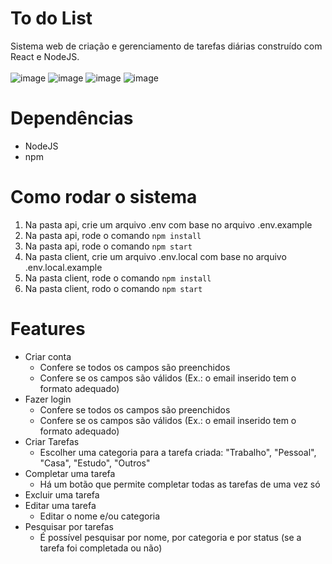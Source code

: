 # To do List 
Sistema web de criação e gerenciamento de tarefas diárias construído com React e NodeJS.
\
\
![image](https://github.com/raularaju/to_do_list/assets/94451427/00434175-d0f4-41a5-97da-811096fe7647)
![image](https://github.com/raularaju/to_do_list/assets/94451427/61695cb7-3066-4f6d-b27b-6d3c1f256909)
![image](https://github.com/raularaju/to_do_list/assets/94451427/2681e7b4-bf19-400b-a72d-212ff922d2e9)
![image](https://github.com/raularaju/to_do_list/assets/94451427/048303be-42ed-4e3b-bb57-a602aeed657a)

# Dependências
- NodeJS
- npm
# Como rodar o sistema
1. Na pasta api, crie um arquivo .env com base no arquivo .env.example
2. Na pasta api, rode o comando `npm install`
3. Na pasta api, rode o comando `npm start`
4. Na pasta client, crie um arquivo .env.local com base no arquivo .env.local.example
5. Na pasta client, rode o comando `npm install`
6. Na pasta client, rodo o comando `npm start`
# Features
- Criar conta
  - Confere se todos os campos são preenchidos
  - Confere se os campos são válidos (Ex.: o email inserido tem o formato adequado)
- Fazer login
  - Confere se todos os campos são preenchidos
  - Confere se os campos são válidos (Ex.: o email inserido tem o formato adequado)
- Criar Tarefas
  - Escolher uma categoria para a tarefa criada: "Trabalho", "Pessoal", "Casa", "Estudo", "Outros"
- Completar uma tarefa
  - Há um botão que permite completar todas as tarefas de uma vez só
- Excluir uma tarefa
- Editar uma tarefa
  - Editar o nome e/ou categoria
- Pesquisar por tarefas
  - É possível pesquisar por nome, por categoria e por status (se a tarefa foi completada ou não)
